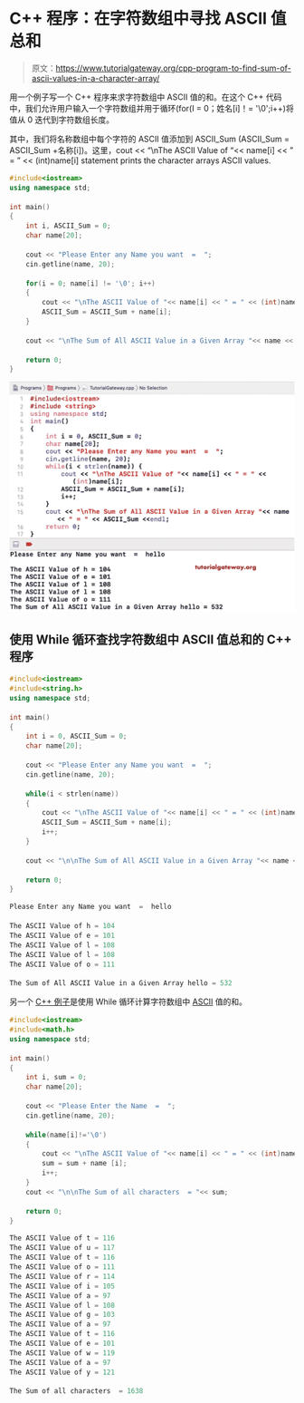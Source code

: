 # C++ 程序：在字符数组中寻找 ASCII 值总和

> 原文：<https://www.tutorialgateway.org/cpp-program-to-find-sum-of-ascii-values-in-a-character-array/>

用一个例子写一个 C++ 程序来求字符数组中 ASCII 值的和。在这个 C++ 代码中，我们允许用户输入一个字符数组并用于循环(for(I = 0；姓名[i]！= '\0';i++)将值从 0 迭代到字符数组长度。

其中，我们将名称数组中每个字符的 ASCII 值添加到 ASCII_Sum (ASCII_Sum = ASCII_Sum +名称[i])。这里，cout << “\nThe ASCII Value of “<< name[i] << ” = ” << (int)name[i] statement prints the character arrays ASCII values.

```cpp
#include<iostream>
using namespace std;

int main()
{
	int i, ASCII_Sum = 0;
	char name[20];

	cout << "Please Enter any Name you want  =  ";
	cin.getline(name, 20);

	for(i = 0; name[i] != '\0'; i++)
	{
		cout << "\nThe ASCII Value of "<< name[i] << " = " << (int)name[i];
		ASCII_Sum = ASCII_Sum + name[i];
	}

	cout << "\nThe Sum of All ASCII Value in a Given Array "<< name << " = " << ASCII_Sum;

 	return 0;
}
```

![C++ Program to find Sum of ASCII values in a Character Array 1](img/ef5906208e5515bc254096edbdb9968e.png)

## 使用 While 循环查找字符数组中 ASCII 值总和的 C++ 程序

```cpp
#include<iostream>
#include<string.h>
using namespace std;

int main()
{
	int i = 0, ASCII_Sum = 0;
	char name[20];

	cout << "Please Enter any Name you want  =  ";
	cin.getline(name, 20);

	while(i < strlen(name))
	{
		cout << "\nThe ASCII Value of "<< name[i] << " = " << (int)name[i];
		ASCII_Sum = ASCII_Sum + name[i];
		i++;
	}

	cout << "\n\nThe Sum of All ASCII Value in a Given Array "<< name << " = " << ASCII_Sum;

 	return 0;
}
```

```cpp
Please Enter any Name you want  =  hello

The ASCII Value of h = 104
The ASCII Value of e = 101
The ASCII Value of l = 108
The ASCII Value of l = 108
The ASCII Value of o = 111

The Sum of All ASCII Value in a Given Array hello = 532
```

另一个 [C++ 例子](https://www.tutorialgateway.org/cpp-programs/)是使用 While 循环计算字符数组中 [ASCII](https://www.tutorialgateway.org/ascii-table/) 值的和。

```cpp
#include<iostream>
#include<math.h>
using namespace std;

int main()
{
	int i, sum = 0;
	char name[20];

	cout << "Please Enter the Name  =  ";
	cin.getline(name, 20);

	while(name[i]!='\0')
	{
		cout << "\nThe ASCII Value of "<< name[i] << " = " << (int)name[i];
		sum = sum + name [i];
		i++;
	}
	cout << "\n\nThe Sum of all characters  = "<< sum;

 	return 0;
}
```

```cpp
The ASCII Value of t = 116
The ASCII Value of u = 117
The ASCII Value of t = 116
The ASCII Value of o = 111
The ASCII Value of r = 114
The ASCII Value of i = 105
The ASCII Value of a = 97
The ASCII Value of l = 108
The ASCII Value of g = 103
The ASCII Value of a = 97
The ASCII Value of t = 116
The ASCII Value of e = 101
The ASCII Value of w = 119
The ASCII Value of a = 97
The ASCII Value of y = 121

The Sum of all characters  = 1638
```